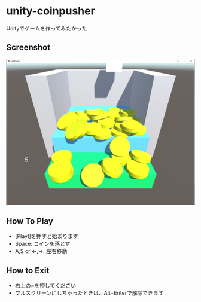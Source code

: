 # unity-coinpusher
Unityでゲームを作ってみたかった

## Screenshot
![](./201810222146.png)

## How To Play
- [Play!]を押すと始まります
- Space: コインを落とす
- A,S or ←,→: 左右移動

## How to Exit
- 右上の×を押してください
- フルスクリーンにしちゃったときは、Alt+Enterで解除できます